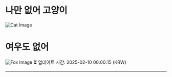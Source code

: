 
# 나만 없어 고양이

![Cat Image](https://cdn2.thecatapi.com/images/ds9.jpg)

# 여우도 없어
![Fox Image](https://randomfox.ca/images/79.jpg)
⏳ 업데이트 시간: 2025-02-10 00:00:15 (KRW)

---
